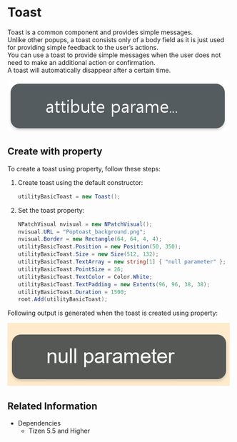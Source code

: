 # Toast
Toast is a common component and provides simple messages.  
Unlike other popups, a toast consists only of a body field as it is just used for providing simple feedback to the user’s actions.  
You can use a toast to provide simple messages when the user does not need to make an additional action or confirmation.  
A toast will automatically disappear after a certain time.

![Toast](./media/toast.png)


## Create with property

To create a toast using property, follow these steps:

1. Create toast using the default constructor:

    ```cs
    utilityBasicToast = new Toast();
    ```

2. Set the toast property:

    ```cs
    NPatchVisual nvisual = new NPatchVisual();
    nvisual.URL = "Poptoast_background.png";
    nvisual.Border = new Rectangle(64, 64, 4, 4);
    utilityBasicToast.Position = new Position(50, 350);
    utilityBasicToast.Size = new Size(512, 132);
    utilityBasicToast.TextArray = new string[1] { "null parameter" };
    utilityBasicToast.PointSize = 26;
    utilityBasicToast.TextColor = Color.White;
    utilityBasicToast.TextPadding = new Extents(96, 96, 38, 38);
    utilityBasicToast.Duration = 1500;
    root.Add(utilityBasicToast);
    ```

Following output is generated when the toast is created using property:

![Toast](./media/toast.gif)

## Related Information
- Dependencies
  -   Tizen 5.5 and Higher
